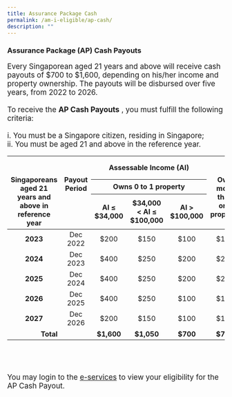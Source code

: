 ```yaml
---
title: Assurance Package Cash
permalink: /am-i-eligible/ap-cash/
description: ""
---
```

### Assurance Package (AP) Cash Payouts ###
<font style="font-size:17px"> Every Singaporean aged 21 years and above will receive cash payouts of $700 to $1,600, depending on his/her income and property ownership. The payouts will be disbursed over five years, from 2022 to 2026. 
<br><br>
To receive the <b>AP Cash Payouts</b> , you must fulfill the following criteria:<br><br>
i. You must be a Singapore citizen, residing in Singapore;<br>
ii. You must be aged 21 and above in the reference year.<br>
	<table>
<thead>
  <tr>
		<th style="text-align:center; vertical-align:top" rowspan="4"><br><br> Singaporeans aged 21 years and above in reference year</th>		
		<th style="text-align:center; vertical-align:top" rowspan="4"><br><br> Payout Period</th>
		<tr>
		<th style="text-align:center; vertical-align:middle" colspan="3"> Assessable Income (AI)</th>
					<th style="text-align:center; vertical-align:top" rowspan="4"><br><br> Own more than one property</th>
			  </tr>
	<tr>
		<th style="text-align:center; vertical-align:middle" colspan="3"> Owns 0 to 1 property</th>
  </tr>
	<tr><th style="text-align:center; vertical-align:middle" colspan="1"> AI ≤ $34,000</th>
<th style="text-align:center; vertical-align:middle" colspan="1">$34,000 &lt; AI ≤ $100,000</th>
<th style="text-align:center; vertical-align:middle" colspan="1"> AI &gt; $100,000</th></tr>
</thead>
<tbody>
  <tr>
		<td style="text-align:center; vertical-align:middle"><b>2023</b></td>
    <td style="text-align:center; vertical-align:middle">Dec 2022</td>
		  <td style="text-align:center; vertical-align:middle">$200</td>
			<td style="text-align:center; vertical-align:middle">$150</td>
			<td style="text-align:center; vertical-align:middle">$100</td>
			<td style="text-align:center; vertical-align:middle">$100</td>
  </tr>
	  <tr>
    <td style="text-align:center; vertical-align:middle"><b>2024</b></td>
      <td style="text-align:center; vertical-align:middle">Dec 2023</td>
		  <td style="text-align:center; vertical-align:middle">$400</td>
			<td style="text-align:center; vertical-align:middle">$250</td>
			<td style="text-align:center; vertical-align:middle">$200</td>
						<td style="text-align:center; vertical-align:middle">$200</td>
  </tr>
	  <tr>
    <td style="text-align:center; vertical-align:middle"><b>2025</b></td>
<td style="text-align:center; vertical-align:middle">Dec 2024</td>
		  <td style="text-align:center; vertical-align:middle">$400</td>
			<td style="text-align:center; vertical-align:middle">$250</td>
			<td style="text-align:center; vertical-align:middle">$200</td>
			<td style="text-align:center; vertical-align:middle">$200</td>
  </tr>
	<tr>
    <td style="text-align:center; vertical-align:middle"><b>2026</b></td>
<td style="text-align:center; vertical-align:middle">Dec 2025</td>
		  <td style="text-align:center; vertical-align:middle">$400</td>
			<td style="text-align:center; vertical-align:middle">$250</td>
			<td style="text-align:center; vertical-align:middle">$100</td>
			<td style="text-align:center; vertical-align:middle">$100</td>
  </tr>
	<tr>
    <td style="text-align:center; vertical-align:middle"><b>2027</b></td>
<td style="text-align:center; vertical-align:middle">Dec 2026</td>
		  <td style="text-align:center; vertical-align:middle">$200</td>
			<td style="text-align:center; vertical-align:middle">$150</td>
			<td style="text-align:center; vertical-align:middle">$100</td>
			<td style="text-align:center; vertical-align:middle">$100</td>
  </tr>
	  <tr>
    <td colspan="2"style="text-align:center; vertical-align:middle"><b>Total</b></td>
			<td style="text-align:center; vertical-align:middle"><b>$1,600</b></td> 
			<td style="text-align:center; vertical-align:middle"><b>$1,050</b></td> 
			<td style="text-align:center; vertical-align:middle"><b>$700</b></td> 
			<td style="text-align:center; vertical-align:middle"><b>$700</b></td>
 </tr> <tr> </tr>	
  </tbody>
</table><br>
<br><br>
You may login to the <a href="https://www.govpayouts.gov.sg/cds/gstv/login" class="hyperlink">e-services</a> to view your eligibility for the AP Cash Payout. <br><br><br>
